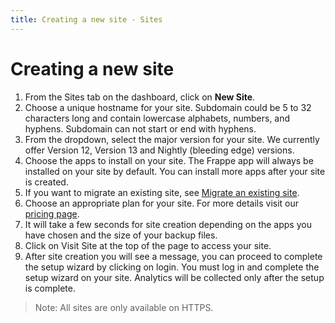 ```yaml
---
title: Creating a new site - Sites
---
```


# Creating a new site

1. From the Sites tab on the dashboard, click on **New Site**.
1. Choose a unique hostname for your site. Subdomain could be 5 to 32 characters
   long and contain lowercase alphabets, numbers, and hyphens. Subdomain can not
   start or end with hyphens.
1. From the dropdown, select the major version for your site. We currently offer
   Version 12, Version 13 and Nightly (bleeding edge) versions.
1. Choose the apps to install on your site. The Frappe app will always be
   installed on your site by default. You can install more apps after your site
   is created.
1. If you want to migrate an existing site, see [Migrate an existing site](/docs/migrate-an-existing-site).
1. Choose an appropriate plan for your site. For more details visit our [pricing
   page](/pricing).
1. It will take a few seconds for site creation depending on the apps you have
   chosen and the size of your backup files.
1. Click on Visit Site at the top of the page to access your site.
1. After site creation you will see a message, you can proceed to
   complete the setup wizard by clicking on login. You must log in and complete
   the setup wizard on your site. Analytics will be collected only after the
   setup is complete.

> Note: All sites are only available on HTTPS.
